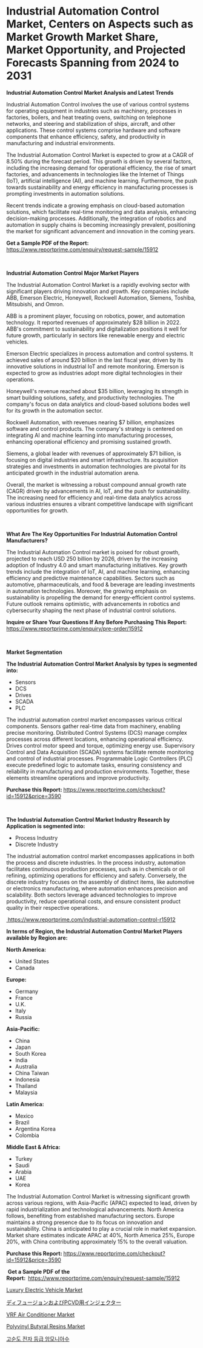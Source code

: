 <p><h1>Industrial Automation Control Market, Centers on Aspects such as Market Growth Market Share, Market Opportunity, and Projected Forecasts Spanning from 2024 to 2031</h1></p><p><strong>Industrial Automation Control Market Analysis and Latest Trends</strong></p>
<p><p>Industrial Automation Control involves the use of various control systems for operating equipment in industries such as machinery, processes in factories, boilers, and heat treating ovens, switching on telephone networks, and steering and stabilization of ships, aircraft, and other applications. These control systems comprise hardware and software components that enhance efficiency, safety, and productivity in manufacturing and industrial environments.</p><p>The Industrial Automation Control Market is expected to grow at a CAGR of 8.50% during the forecast period. This growth is driven by several factors, including the increasing demand for operational efficiency, the rise of smart factories, and advancements in technologies like the Internet of Things (IoT), artificial intelligence (AI), and machine learning. Furthermore, the push towards sustainability and energy efficiency in manufacturing processes is prompting investments in automation solutions. </p><p>Recent trends indicate a growing emphasis on cloud-based automation solutions, which facilitate real-time monitoring and data analysis, enhancing decision-making processes. Additionally, the integration of robotics and automation in supply chains is becoming increasingly prevalent, positioning the market for significant advancement and innovation in the coming years.</p></p>
<p><strong>Get a Sample PDF of the Report:&nbsp;</strong> <a href="https://www.reportprime.com/enquiry/request-sample/15912">https://www.reportprime.com/enquiry/request-sample/15912</a></p>
<p>&nbsp;</p>
<p><strong>Industrial Automation Control Major Market Players</strong></p>
<p><p>The Industrial Automation Control Market is a rapidly evolving sector with significant players driving innovation and growth. Key companies include ABB, Emerson Electric, Honeywell, Rockwell Automation, Siemens, Toshiba, Mitsubishi, and Omron. </p><p>ABB is a prominent player, focusing on robotics, power, and automation technology. It reported revenues of approximately $28 billion in 2022. ABB's commitment to sustainability and digitalization positions it well for future growth, particularly in sectors like renewable energy and electric vehicles.</p><p>Emerson Electric specializes in process automation and control systems. It achieved sales of around $20 billion in the last fiscal year, driven by its innovative solutions in industrial IoT and remote monitoring. Emerson is expected to grow as industries adopt more digital technologies in their operations.</p><p>Honeywell's revenue reached about $35 billion, leveraging its strength in smart building solutions, safety, and productivity technologies. The company's focus on data analytics and cloud-based solutions bodes well for its growth in the automation sector.</p><p>Rockwell Automation, with revenues nearing $7 billion, emphasizes software and control products. The company's strategy is centered on integrating AI and machine learning into manufacturing processes, enhancing operational efficiency and promising sustained growth.</p><p>Siemens, a global leader with revenues of approximately $71 billion, is focusing on digital industries and smart infrastructure. Its acquisition strategies and investments in automation technologies are pivotal for its anticipated growth in the industrial automation arena.</p><p>Overall, the market is witnessing a robust compound annual growth rate (CAGR) driven by advancements in AI, IoT, and the push for sustainability. The increasing need for efficiency and real-time data analytics across various industries ensures a vibrant competitive landscape with significant opportunities for growth.</p></p>
<p>&nbsp;</p>
<p><strong>What Are The Key Opportunities For Industrial Automation Control Manufacturers?</strong></p>
<p><p>The Industrial Automation Control market is poised for robust growth, projected to reach USD 250 billion by 2026, driven by the increasing adoption of Industry 4.0 and smart manufacturing initiatives. Key growth trends include the integration of IoT, AI, and machine learning, enhancing efficiency and predictive maintenance capabilities. Sectors such as automotive, pharmaceuticals, and food & beverage are leading investments in automation technologies. Moreover, the growing emphasis on sustainability is propelling the demand for energy-efficient control systems. Future outlook remains optimistic, with advancements in robotics and cybersecurity shaping the next phase of industrial control solutions.</p></p>
<p><strong>Inquire or Share Your Questions If Any Before Purchasing This Report:</strong> <a href="https://www.reportprime.com/enquiry/pre-order/15912">https://www.reportprime.com/enquiry/pre-order/15912</a></p>
<p>&nbsp;</p>
<p><strong>Market Segmentation</strong></p>
<p><strong>The Industrial Automation Control Market Analysis by types is segmented into:</strong></p>
<p><ul><li>Sensors</li><li>DCS</li><li>Drives</li><li>SCADA</li><li>PLC</li></ul></p>
<p><p>The industrial automation control market encompasses various critical components. Sensors gather real-time data from machinery, enabling precise monitoring. Distributed Control Systems (DCS) manage complex processes across different locations, enhancing operational efficiency. Drives control motor speed and torque, optimizing energy use. Supervisory Control and Data Acquisition (SCADA) systems facilitate remote monitoring and control of industrial processes. Programmable Logic Controllers (PLC) execute predefined logic to automate tasks, ensuring consistency and reliability in manufacturing and production environments. Together, these elements streamline operations and improve productivity.</p></p>
<p><strong>Purchase this Report:&nbsp;</strong><a href="https://www.reportprime.com/checkout?id=15912&price=3590">https://www.reportprime.com/checkout?id=15912&price=3590</a></p>
<p>&nbsp;</p>
<p><strong>The Industrial Automation Control Market Industry Research by Application is segmented into:</strong></p>
<p><ul><li>Process Industry</li><li>Discrete Industry</li></ul></p>
<p><p>The industrial automation control market encompasses applications in both the process and discrete industries. In the process industry, automation facilitates continuous production processes, such as in chemicals or oil refining, optimizing operations for efficiency and safety. Conversely, the discrete industry focuses on the assembly of distinct items, like automotive or electronics manufacturing, where automation enhances precision and scalability. Both sectors leverage advanced technologies to improve productivity, reduce operational costs, and ensure consistent product quality in their respective operations.</p></p>
<p><a href="https://www.reportprime.com/industrial-automation-control-r15912">&nbsp;https://www.reportprime.com/industrial-automation-control-r15912</a></p>
<p><strong>In terms of Region, the Industrial Automation Control Market Players available by Region are:</strong></p>
<p>
    <p> <strong> North America: </strong>
        <ul>
            <li>United States</li>
            <li>Canada</li>
        </ul>
        </p> 
    <p> <strong> Europe: </strong>
        <ul>
            <li>Germany</li>
            <li>France</li>
            <li>U.K.</li>
            <li>Italy</li>
            <li>Russia</li>
        </ul>
        </p> 
    <p> <strong> Asia-Pacific: </strong>
        <ul>
            <li>China</li>
            <li>Japan</li>
            <li>South Korea</li>
            <li>India</li>
            <li>Australia</li>
            <li>China Taiwan</li>
            <li>Indonesia</li>
            <li>Thailand</li>
            <li>Malaysia</li>
        </ul>
        </p> 
    <p> <strong> Latin America: </strong>
        <ul>
            <li>Mexico</li>
            <li>Brazil</li>
            <li>Argentina Korea</li>
            <li>Colombia</li>
        </ul>
        </p> 
    <p> <strong> Middle East & Africa: </strong>
        <ul>
            <li>Turkey</li>
            <li>Saudi</li>
            <li>Arabia</li>
            <li>UAE</li>
            <li>Korea</li>
        </ul>
    </p>
    </p>
<p><p>The Industrial Automation Control Market is witnessing significant growth across various regions, with Asia-Pacific (APAC) expected to lead, driven by rapid industrialization and technological advancements. North America follows, benefiting from established manufacturing sectors. Europe maintains a strong presence due to its focus on innovation and sustainability. China is anticipated to play a crucial role in market expansion. Market share estimates indicate APAC at 40%, North America 25%, Europe 20%, with China contributing approximately 15% to the overall valuation.</p></p>
<p><strong>Purchase this Report: </strong><a href="https://www.reportprime.com/checkout?id=15912&price=3590">https://www.reportprime.com/checkout?id=15912&price=3590</a></p>
<p>&nbsp;<strong>Get a Sample PDF of the Report:&nbsp;&nbsp;</strong><a href="https://www.reportprime.com/enquiry/request-sample/15912">https://www.reportprime.com/enquiry/request-sample/15912</a></p>
<p><strong></strong></p>
<p><p><a href="https://issuu.com/reportprime-2/docs/luxury-electric-vehicle-market-size_090c3713d11e4e">Luxury Electric Vehicle Market</a></p><p><a href="https://medium.com/@manuelmann1976/injectors-for-diffusion-lpcvd-market-%E3%81%AE%E3%82%B0%E3%83%AD%E3%83%BC%E3%83%90%E3%83%AB%E5%B8%82%E5%A0%B4%E6%A6%82%E8%A6%81%E3%81%AF-%E4%B8%96%E7%95%8C%E3%81%8A%E3%82%88%E3%81%B3%E4%B8%BB%E8%A6%81%E5%B8%82%E5%A0%B4%E3%81%AB%E3%81%8A%E3%81%91%E3%82%8B%E6%A5%AD%E7%95%8C%E3%81%AB%E5%BD%B1%E9%9F%BF%E3%82%92%E4%B8%8E%E3%81%88%E3%82%8B%E4%B8%BB%E8%A6%81%E3%81%AA%E3%83%88%E3%83%AC%E3%83%B3%E3%83%89%E3%81%AB%E3%81%A4%E3%81%84%E3%81%A6-%E7%8B%AC%E8%87%AA%E3%81%AE%E8%A6%96%E7%82%B9%E3%82%92%E6%8F%90%E4%BE%9B%E3%81%97%E3%81%BE%E3%81%99-1b43dd91f2b3">ディフュージョンおよびPCVD用インジェクター</a></p><p><a href="https://www.linkedin.com/pulse/how-regions-adapting-vrf-air-conditioner-market-global-trends-93hhc?trackingId=Wi%2FhWbDLQoCR9Gj9qsgKSA%3D%3D">VRF Air Conditioner Market</a></p><p><a href="https://medium.com/@raeloodard576457/polyvinyl-butyral-resins-market-a-global-and-regional-analysis-2024-2031-452c18a7ae6a">Polyvinyl Butyral Resins Market</a></p><p><a href="https://medium.com/@joespinka88967/high-purity-electronic-grade-ammonia-water-market-%EC%9D%98-%EA%B8%80%EB%A1%9C%EB%B2%8C-%EC%8B%9C%EC%9E%A5-%EA%B0%9C%EC%9A%94%EB%8A%94-%EC%A0%84-%EC%84%B8%EA%B3%84-%EB%B0%8F-%EC%A3%BC%EC%9A%94-%EC%8B%9C%EC%9E%A5%EC%9D%98-%EC%82%B0%EC%97%85%EC%97%90-%EC%98%81%ED%96%A5%EC%9D%84-%EB%AF%B8%EC%B9%98%EB%8A%94-%EC%A3%BC%EC%9A%94-%ED%8A%B8%EB%A0%8C%EB%93%9C%EC%97%90-11f731be529a">고순도 전자 등급 암모니아수</a></p></p>